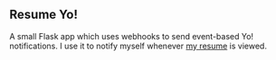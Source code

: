 ## Resume Yo! ##

A small Flask app which uses webhooks to send event-based Yo! notifications. I use it to notify myself whenever [my resume](http://www.renzolucioni.com/resume/) is viewed.
